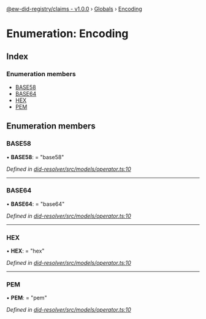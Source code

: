 [@ew-did-registry/claims - v1.0.0](../README.md) › [Globals](../globals.md) › [Encoding](encoding.md)

# Enumeration: Encoding

## Index

### Enumeration members

* [BASE58](encoding.md#base58)
* [BASE64](encoding.md#base64)
* [HEX](encoding.md#hex)
* [PEM](encoding.md#pem)

## Enumeration members

###  BASE58

• **BASE58**: = "base58"

*Defined in [did-resolver/src/models/operator.ts:10](https://github.com/energywebfoundation/ew-did-registry/blob/beea45f/packages/did-resolver/src/models/operator.ts#L10)*

___

###  BASE64

• **BASE64**: = "base64"

*Defined in [did-resolver/src/models/operator.ts:10](https://github.com/energywebfoundation/ew-did-registry/blob/beea45f/packages/did-resolver/src/models/operator.ts#L10)*

___

###  HEX

• **HEX**: = "hex"

*Defined in [did-resolver/src/models/operator.ts:10](https://github.com/energywebfoundation/ew-did-registry/blob/beea45f/packages/did-resolver/src/models/operator.ts#L10)*

___

###  PEM

• **PEM**: = "pem"

*Defined in [did-resolver/src/models/operator.ts:10](https://github.com/energywebfoundation/ew-did-registry/blob/beea45f/packages/did-resolver/src/models/operator.ts#L10)*
